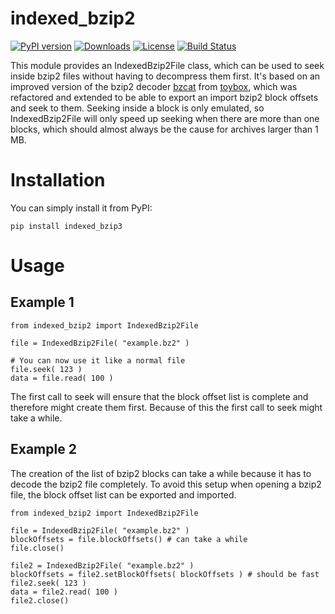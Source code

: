 # indexed_bzip2

[![PyPI version](https://badge.fury.io/py/indexed_bzip2.svg)](https://badge.fury.io/py/indexed_bzip2)
[![Downloads](https://pepy.tech/badge/indexed_bzip2/month)](https://pepy.tech/project/indexed_bzip2/month)
[![License](https://img.shields.io/badge/license-MIT-blue.svg)](http://opensource.org/licenses/MIT)
[![Build Status](https://travis-ci.org/mxmlnkn/indexed_bzip2.svg?branch=master)](https://travis-ci.com/mxmlnkn/indexed_bzip2)

This module provides an IndexedBzip2File class, which can be used to seek inside bzip2 files without having to decompress them first.
It's based on an improved version of the bzip2 decoder [bzcat](https://github.com/landley/toybox/blob/c77b66455762f42bb824c1aa8cc60e7f4d44bdab/toys/other/bzcat.c) from [toybox](https://landley.net/code/toybox/), which was refactored and extended to be able to export an import bzip2 block offsets and seek to them.
Seeking inside a block is only emulated, so IndexedBzip2File will only speed up seeking when there are more than one blocks, which should almost always be the cause for archives larger than 1 MB.


# Installation

You can simply install it from PyPI:
```
pip install indexed_bzip3
```

# Usage

## Example 1

```python3
from indexed_bzip2 import IndexedBzip2File

file = IndexedBzip2File( "example.bz2" )

# You can now use it like a normal file
file.seek( 123 )
data = file.read( 100 )
```

The first call to seek will ensure that the block offset list is complete and therefore might create them first.
Because of this the first call to seek might take a while.

## Example 2

The creation of the list of bzip2 blocks can take a while because it has to decode the bzip2 file completely.
To avoid this setup when opening a bzip2 file, the block offset list can be exported and imported.

```python3
from indexed_bzip2 import IndexedBzip2File

file = IndexedBzip2File( "example.bz2" )
blockOffsets = file.blockOffsets() # can take a while
file.close()

file2 = IndexedBzip2File( "example.bz2" )
blockOffsets = file2.setBlockOffsets( blockOffsets ) # should be fast
file2.seek( 123 )
data = file2.read( 100 )
file2.close()
```
